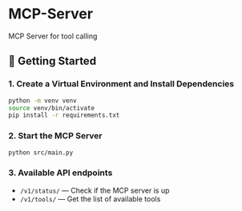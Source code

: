 # MCP-Server
MCP Server for tool calling

## 🚀 Getting Started

### 1. Create a Virtual Environment and Install Dependencies

```bash
python -m venv venv
source venv/bin/activate
pip install -r requirements.txt
```

### 2. Start the MCP Server

```bash
python src/main.py
```

### 3. Available API endpoints
- `/v1/status/` — Check if the MCP server is up  
- `/v1/tools/` — Get the list of available tools 